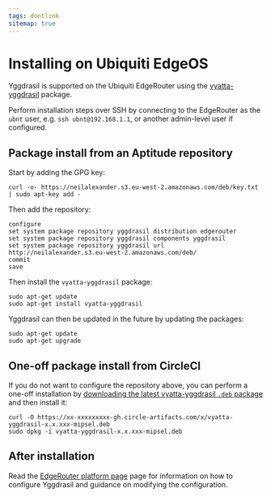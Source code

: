 ```yaml
---
tags: dontlink
sitemap: true
---
```


# Installing on Ubiquiti EdgeOS

Yggdrasil is supported on the Ubiquiti EdgeRouter using the
[vyatta-yggdrasil](https://github.com/neilalexander/vyatta-yggdrasil) package.

Perform installation steps over SSH by connecting to the EdgeRouter as the
`ubnt` user, e.g. `ssh ubnt@192.168.1.1`, or another admin-level user if
configured.

## Package install from an Aptitude repository

Start by adding the GPG key:
```
curl -o- https://neilalexander.s3.eu-west-2.amazonaws.com/deb/key.txt | sudo apt-key add -
```

Then add the repository:
```
configure
set system package repository yggdrasil distribution edgerouter
set system package repository yggdrasil components yggdrasil
set system package repository yggdrasil url http://neilalexander.s3.eu-west-2.amazonaws.com/deb/
commit
save
```

Then install the `vyatta-yggdrasil` package:
```
sudo apt-get update
sudo apt-get install vyatta-yggdrasil
```

Yggdrasil can then be updated in the future by updating the packages:
```
sudo apt-get update
sudo apt-get upgrade
```

## One-off package install from CircleCI

If you do not want to configure the repository above, you can perform a one-off
installation by [downloading the latest vyatta-yggdrasil `.deb`
package](https://circleci.com/api/v1.1/project/github/yggdrasil-network/yggdrasil-go/latest/artifacts) and then install it:
```
curl -O https://xx-xxxxxxxxx-gh.circle-artifacts.com/x/vyatta-yggdrasil-x.x.xxx-mipsel.deb
sudo dpkg -i vyatta-yggdrasil-x.x.xxx-mipsel.deb
```

## After installation

Read the [EdgeRouter platform page](platform-edgerouter.md) page for information
on how to configure Yggdrasil and guidance on modifying the configuration.
